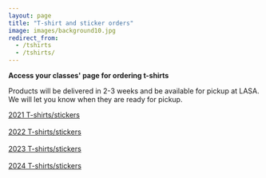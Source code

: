 ```yaml
---
layout: page
title: "T-shirt and sticker orders"
image: images/background10.jpg
redirect_from:
  - /tshirts
  - /tshirts/
---
```

**Access your classes' page for ordering t-shirts**

Products will be delivered in 2-3 weeks and be available for pickup at LASA. We will let you know when they are ready for pickup.

<div markdown="0"><a href="/Tshirts/2021" class="btn btn--info">2021 T-shirts/stickers</a></div>

<br>

<div markdown="0"><a href="/Tshirts/2022" class="btn btn--info">2022 T-shirts/stickers</a></div>

<br>

<div markdown="0"><a href="/Tshirts/2023" class="btn btn--info">2023 T-shirts/stickers</a></div>

<br>

<div markdown="0"><a href="/Tshirts/2024" class="btn btn--info">2024 T-shirts/stickers</a></div>  
